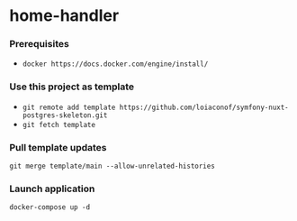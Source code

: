 # home-handler

### Prerequisites
- `docker https://docs.docker.com/engine/install/`

### Use this project as template

- `git remote add template https://github.com/loiaconof/symfony-nuxt-postgres-skeleton.git`
- `git fetch template`

### Pull template updates

`git merge template/main --allow-unrelated-histories`

### Launch application

`docker-compose up -d`